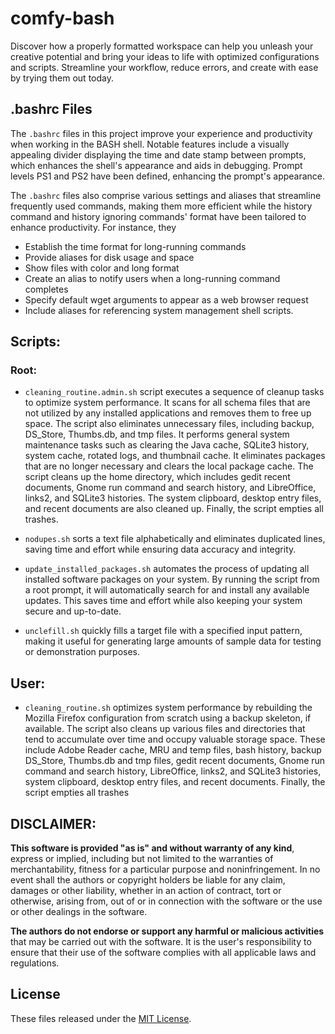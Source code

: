 # comfy-bash
Discover how a properly formatted workspace can help you unleash your creative potential and bring your ideas to life with optimized configurations and scripts. Streamline your workflow, reduce errors, and create with ease by trying them out today.

## .bashrc Files
The `.bashrc` files in this project improve your experience and productivity when working in the BASH shell. Notable features include a visually appealing divider displaying the time and date stamp between prompts, which enhances the shell's appearance and aids in debugging. Prompt levels PS1 and PS2 have been defined, enhancing the prompt's appearance.

The `.bashrc` files also comprise various settings and aliases that streamline frequently used commands, making them more efficient while the history command and history ignoring commands' format have been tailored to enhance productivity. For instance, they
* Establish the time format for long-running commands
* Provide aliases for disk usage and space
* Show files with color and long format
* Create an alias to notify users when a long-running command completes
* Specify default wget arguments to appear as a web browser request
* Include aliases for referencing system management shell scripts.

## Scripts:
### Root:
* `cleaning_routine.admin.sh` script executes a sequence of cleanup tasks to optimize system performance. It scans for all schema files that are not utilized by any installed applications and removes them to free up space. The script also eliminates unnecessary files, including backup, DS_Store, Thumbs.db, and tmp files. It performs general system maintenance tasks such as clearing the Java cache, SQLite3 history, system cache, rotated logs, and thumbnail cache. It eliminates packages that are no longer necessary and clears the local package cache.
The script cleans up the home directory, which includes gedit recent documents, Gnome run command and search history, and LibreOffice, links2, and SQLite3 histories. The system clipboard, desktop entry files, and recent documents are also cleaned up. Finally, the script empties all trashes.

* `nodupes.sh` sorts a text file alphabetically and eliminates duplicated lines, saving time and effort while ensuring data accuracy and integrity. 

* `update_installed_packages.sh` automates the process of updating all installed software packages on your system. By running the script from a root prompt, it will automatically search for and install any available updates. This saves time and effort while also keeping your system secure and up-to-date.

* `unclefill.sh` quickly fills a target file with a specified input pattern, making it useful for generating large amounts of sample data for testing or demonstration purposes.

## User:
* `cleaning_routine.sh` optimizes system performance by rebuilding the Mozilla Firefox configuration from scratch using a backup skeleton, if available. The script also cleans up various files and directories that tend to accumulate over time and occupy valuable storage space. These include Adobe Reader cache, MRU and temp files, bash history, backup DS_Store, Thumbs.db and tmp files, gedit recent documents, Gnome run command and search history, LibreOffice, links2, and SQLite3 histories, system clipboard, desktop entry files, and recent documents. Finally, the script empties all trashes

## DISCLAIMER:
**This software is provided "as is" and without warranty of any kind**, express or implied, including but not limited to the warranties of merchantability, fitness for a particular purpose and noninfringement. In no event shall the authors or copyright holders be liable for any claim, damages or other liability, whether in an action of contract, tort or otherwise, arising from, out of or in connection with the software or the use or other dealings in the software.

**The authors do not endorse or support any harmful or malicious activities** that may be carried out with the software. It is the user's responsibility to ensure that their use of the software complies with all applicable laws and regulations.

## License

These files released under the [MIT License](LICENSE).
